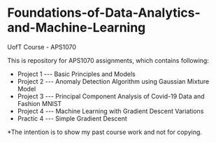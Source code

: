 # Foundations-of-Data-Analytics-and-Machine-Learning
UofT Course - APS1070

This is repository for APS1070 assignments, which contains following:

- Project 1 --- Basic Principles and Models
- Project 2 --- Anomaly Detection Algorithm using Gaussian Mixture Model
- Project 3 --- Principal Component Analysis of Covid-19 Data and Fashion MNIST
- Project 4 --- Machine Learning with Gradient Descent Variations
- Practic 4 --- Simple Gradient Descent

*The intention is to show my past course work and not for copying.

